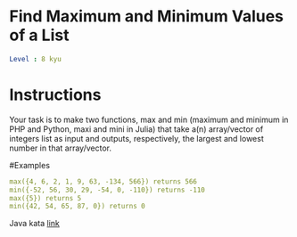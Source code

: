 # Find Maximum and Minimum Values of a List

```yaml
Level : 8 kyu
```

# Instructions
Your task is to make two functions, max and min (maximum and minimum in PHP and Python, maxi and mini in Julia) that take a(n) array/vector of integers list as input and outputs, respectively, the largest and lowest number in that array/vector.

#Examples
```yaml
max({4, 6, 2, 1, 9, 63, -134, 566}) returns 566
min({-52, 56, 30, 29, -54, 0, -110}) returns -110
max({5}) returns 5
min({42, 54, 65, 87, 0}) returns 0
```

Java kata [link](https://www.codewars.com/kata/577a98a6ae28071780000989/train/java)